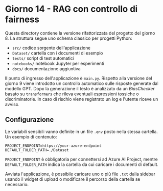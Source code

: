 # Giorno 14 - RAG con controllo di fairness

Questa directory contiene la versione rifattorizzata del progetto del giorno 8.
La struttura segue uno schema classico per progetti Python:

- `src/` codice sorgente dell'applicazione
- `Dataset/` cartella con i documenti di esempio
- `tests/` script di test automatici
- `notebooks/` notebook Jupyter per esperimenti
- `docs/` documentazione aggiuntiva

Il punto di ingresso dell'applicazione è `main.py`. Rispetto alla versione del
giorno 9 viene introdotto un controllo automatico sulle risposte generate dal
modello GPT. Dopo la generazione il testo è analizzato da un *BiasChecker*
basato su `transformers` che rileva eventuali espressioni tossiche o
discriminatorie. In caso di rischio viene registrato un log e l'utente riceve un
avviso.

## Configurazione
Le variabili sensibili vanno definite in un file `.env` posto nella stessa cartella. Un esempio di contenuto:

```
PROJECT_ENDPOINT=https://your-azure-endpoint
DEFAULT_FOLDER_PATH=./Dataset
```

`PROJECT_ENDPOINT` è obbligatoria per connettersi ad Azure AI Project, mentre `DEFAULT_FOLDER_PATH` indica la cartella da cui caricare i documenti di default.

Avviata l'applicazione, è possibile caricare uno o più file `.txt` dalla sidebar usando il widget di upload o modificare il percorso della cartella se necessario.
